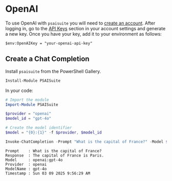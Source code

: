 # OpenAI

To use OpenAI with `psaisuite` you will need to [create an account](https://platform.openai.com/). After logging in, go to the [API Keys](https://platform.openai.com/api-keys) section in your account settings and generate a new key. Once you have your key, add it to your environment as follows:

```shell
$env:OpenAIKey = "your-openai-api-key"
```

## Create a Chat Completion

Install `psaisuite` from the PowerShell Gallery.

```powershell
Install-Module PSAISuite
```

In your code:

```powershell
# Import the module
Import-Module PSAISuite

$provider = "openai"
$model_id = "gpt-4o"

# Create the model identifier
$model = "{0}:{1}" -f $provider, $model_id

Invoke-ChatCompletion -Prompt "What is the capital of France?" -Model $model
```

```shell
Prompt    : What is the capital of France?
Response  : The capital of France is Paris.
Model     : openai:gpt-4o
Provider  : openai
ModelName : gpt-4o
Timestamp : Sun 03 09 2025 9:56:29 AM
```